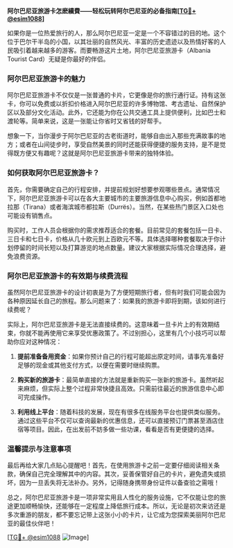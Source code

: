 **阿尔巴尼亚旅游卡怎麽續費——轻松玩转阿尔巴尼亚的必备指南[[TG💪+ @esim1088](https://t.me/s/esim1088)]**

如果你是一位热爱旅行的人，那么阿尔巴尼亚一定是一个不容错过的目的地。这个位于巴尔干半岛的小国，以其壮丽的自然风光、丰富的历史遗迹以及热情好客的人民吸引着越来越多的游客。而要畅游这片土地，阿尔巴尼亚旅游卡（Albania Tourist Card）无疑是你最好的伴侣。

### 阿尔巴尼亚旅游卡的魅力

阿尔巴尼亚旅游卡不仅仅是一张普通的卡片，它更像是你的旅行通行证。持有这张卡，你可以免费或以折扣价格进入阿尔巴尼亚的许多博物馆、考古遗址、自然保护区以及部分文化活动。此外，它还能为你在公共交通工具上提供便利，比如巴士和渡轮等。简单来说，这是一张能让你省时又省钱的好帮手。

想象一下，当你漫步于阿尔巴尼亚的古老街道时，能够自由出入那些充满故事的地方；或者在山间徒步时，享受自然美景的同时还能获得便捷的服务支持，是不是觉得既方便又有趣呢？这就是阿尔巴尼亚旅游卡带来的独特体验。

### 如何获取阿尔巴尼亚旅游卡？

首先，你需要确定自己的行程安排，并提前规划好想要参观哪些景点。通常情况下，阿尔巴尼亚旅游卡可以在各大主要城市的主要旅游信息中心购买，例如首都地拉那（Tirana）或者海滨城市都拉斯（Durrës）。当然，在某些热门景区入口处也可能设有销售点。

购买时，工作人员会根据你的需求推荐适合的套餐。目前常见的套餐包括一日卡、三日卡和七日卡，价格从几十欧元到上百欧元不等。具体选择哪种套餐取决于你计划停留的时间长短以及打算游览的地点数量。建议大家根据实际情况合理选择，避免浪费资源。

### 阿尔巴尼亚旅游卡的有效期与续费流程

虽然阿尔巴尼亚旅游卡的设计初衷是为了方便短期旅行者，但有时我们可能会因为各种原因延长自己的旅程。那么问题来了：如果我的旅游卡即将到期，该如何进行续费呢？

实际上，阿尔巴尼亚旅游卡是无法直接续费的。这意味着一旦卡片上的有效期结束，你就不能再使用它来享受优惠政策了。不过别担心，这里有几个小技巧可以帮助你应对这种情况：

1. **提前准备备用资金**：如果你预计自己的行程可能超出原定时间，请事先准备好足够的现金或其他支付方式，以便在需要时继续购票。
   
2. **购买新的旅游卡**：最简单直接的方法就是重新购买一张新的旅游卡。虽然听起来麻烦，但实际上整个过程非常快捷且高效。只需前往最近的旅游信息中心即可完成操作。

3. **利用线上平台**：随着科技的发展，现在有很多在线服务平台也提供类似服务。通过这些平台不仅可以查询最新的优惠信息，还可以直接预订门票甚至酒店住宿等项目。因此，在出发前不妨多做一些功课，看看是否有更便捷的选择。

### 温馨提示与注意事项

最后再给大家几点贴心提醒吧！首先，在使用旅游卡之前一定要仔细阅读相关条款，确保自己完全理解其中的内容。其次，妥善保管好自己的卡片，避免遗失或损坏，因为一旦丢失将无法补办。另外，记得随身携带身份证件以备查验之需哦！

总之，阿尔巴尼亚旅游卡是一项非常实用且人性化的服务设施，它不仅能让您的旅途更加顺畅愉快，还能够在一定程度上降低旅行成本。所以，无论是初次来访还是多次重游的朋友，都不要忘记带上这张小小的卡片，让它成为您探索美丽阿尔巴尼亚的最佳伙伴吧！

[[TG💪+ @esim1088](https://t.me/s/esim1088) ![Image](https://i.postimg.cc/4NQfJmqS/Snipaste-2025-05-13-00-14-12.png)]